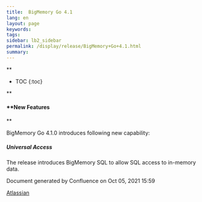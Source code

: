 ```yaml
---
title:  BigMemory Go 4.1  
lang: en
layout: page
keywords:
tags:
sidebar: lb2_sidebar
permalink: /display/release/BigMemory+Go+4.1.html
summary:
---
```



**

* TOC
{:toc}

**

#### **New Features  
**

BigMemory Go 4.1.0 introduces following new capability:

##### **Universal Access**

The release introduces BigMemory SQL to allow SQL access to in-memory data.

  

Document generated by Confluence on Oct 05, 2021 15:59

[Atlassian](http://www.atlassian.com/)
